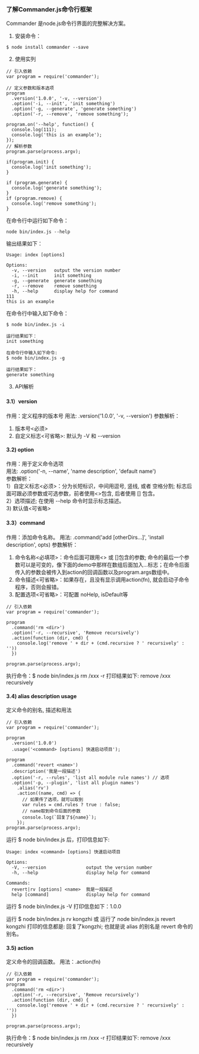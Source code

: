 ### 了解Commander.js命令行框架

  Commander 是node.js命令行界面的完整解决方案。

  1. 安装命令：
```
$ node install commander --save
```
  2. 使用实列
```
// 引入依赖
var program = require('commander');

// 定义参数和版本选项
program
  .version('1.0.0', '-v, --version')
  .option('-i, --init', 'init something')
  .option('-g, --generate', 'generate something')
  .option('-r, --remove', 'remove something');

program.on('--help', function() {
  console.log(111);
  console.log('this is an example');
});
// 解析参数
program.parse(process.argv);

if(program.init) {
  console.log('init something');
}

if (program.generate) {
  console.log('generate something');
}
if (program.remove) {
  console.log('remove something');
}
```
  在命令行中运行如下命令：
```
node bin/index.js --help
```
  输出结果如下：
```
Usage: index [options]

Options:
  -v, --version   output the version number
  -i, --init      init something
  -g, --generate  generate something
  -r, --remove    remove something
  -h, --help      display help for command
111
this is an example
``` 
  在命令行中输入如下命令：
```
$ node bin/index.js -i 

运行结果如下：
init something

在命令行中输入如下命令:
$ node bin/index.js -g 

运行结果如下：
generate something
```
  3. API解析

#### 3.1）version

  作用：定义程序的版本号
  用法: .version('1.0.0', '-v, --version')
  参数解析：
  1. 版本号<必须>
  2. 自定义标志<可省略>: 默认为 -V 和 --version

#### 3.2) option

  作用：用于定义命令选项 <br/>
  用法: .option('-n, --name<path>', 'name description', 'default name') <br/>
  参数解析：<br/>
  1）自定义标志<必须>：分为长短标识，中间用逗号, 竖线, 或者 空格分割; 标志后面可跟必须参数或可选参数，前者使用<>包含, 后者使用 [] 包含。<br/>
  2）选项描述; 在使用 --help 命令时显示标志描述。<br/>
  3) 默认值<可省略><br/>

#### 3.3）command

  作用：添加命令名称。
  用法: .command('add <num> [otherDirs...]', 'install description', opts)
  参数解析：
  1. 命令名称<必填项>：命令后面可跟用<> 或 []包含的参数; 命令的最后一个参数可以是可变的，像下面的demo中那样在数组后面加入...标志；在命令后面传入的参数会被传入到action的回调函数以及program.args数组中。
  2. 命令描述<可省略>：如果存在，且没有显示调用action(fn), 就会启动子命令程序，否则会报错。
  3. 配置选项<可省略>：可配置 noHelp, isDefault等
```
// 引入依赖
var program = require('commander');
 
program
  .command('rm <dir>')
  .option('-r, --recursive', 'Remove recursively')
  .action(function (dir, cmd) {
    console.log('remove ' + dir + (cmd.recursive ? ' recursively' : ''))
  })
 
program.parse(process.argv);
```
  执行命令：$ node bin/index.js rm /xxx -r
  打印结果如下: remove /xxx recursively

#### 3.4) alias description usage

  定义命令的别名, 描述和用法
```
// 引入依赖
var program = require('commander');
 
program
  .version('1.0.0')
  .usage('<command> [options] 快速启动项目');

program
  .command('revert <name>')
  .description('我是一段描述')
  .option('-r, --rules', 'list all module rule names') // 选项
  .option('-p, --plugin', 'list all plugin names')
    .alias('rv')
    .action((name, cmd) => {
      // 如果传了选项，就可以取到
      var rules = cmd.rules ? true : false;
      // name取到命令后面的参数
      console.log(`回复了${name}`);
    });
program.parse(process.argv);
```
  运行 $ node bin/index.js 后，打印信息如下:
```
Usage: index <command> [options] 快速启动项目

Options:
  -V, --version               output the version number
  -h, --help                  display help for command

Commands:
  revert|rv [options] <name>  我是一段描述
  help [command]              display help for command
```
  运行 $ node bin/index.js -V 打印信息如下：1.0.0

  运行 $ node bin/index.js rv kongzhi 或 运行了 node bin/index.js revert kongzhi 打印的信息都是:
回复了kongzhi; 也就是说 alias 的别名是 revert 命令的别名。

#### 3.5) action
  定义命令的回调函数。
  用法：.action(fn)
```
// 引入依赖
var program = require('commander');
program
  .command('rm <dir>')
  .option('-r, --recursive', 'Remove recursively')
  .action(function (dir, cmd) {
    console.log('remove ' + dir + (cmd.recursive ? ' recursively' : ''))
  })
 
program.parse(process.argv);
```
  执行命令：$ node bin/index.js rm /xxx -r
  打印结果如下: remove /xxx recursively


 

